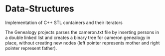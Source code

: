 # Data-Structures
Implementation of C++ STL containers and their iterators

The Genealogy projects parses the cameron.txt file by inserting persons in a double linked list and creates a binary tree for cameron genealogy in place, without creating new nodes (left pointer represents 
mother and right pointer represent father).
